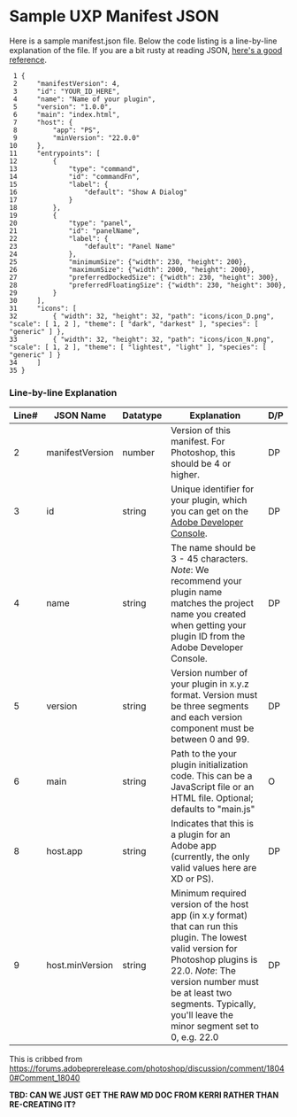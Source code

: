 # Sample UXP Manifest JSON

Here is a sample manifest.json file. Below the code listing is a line-by-line explanation of the file. If you are a bit rusty at reading JSON, [here's a good reference](https://developer.mozilla.org/en-US/docs/Learn/JavaScript/Objects/JSON).

```
 1 {
 2     "manifestVersion": 4,
 3     "id": "YOUR_ID_HERE",
 4     "name": "Name of your plugin",
 5     "version": "1.0.0",
 6     "main": "index.html",
 7     "host": {
 8         "app": "PS",
 9         "minVersion": "22.0.0"
10     },
11     "entrypoints": [
12         {
13             "type": "command",
14             "id": "commandFn",
15             "label": {
16                 "default": "Show A Dialog"
17             }
18         },
19         {
20             "type": "panel",
21             "id": "panelName",
22             "label": {
23                 "default": "Panel Name"
24             },
25             "minimumSize": {"width": 230, "height": 200},
26             "maximumSize": {"width": 2000, "height": 2000},
27             "preferredDockedSize": {"width": 230, "height": 300},
28             "preferredFloatingSize": {"width": 230, "height": 300},
29         }
30     ],
31     "icons": [
32         { "width": 32, "height": 32, "path": "icons/icon_D.png", "scale": [ 1, 2 ], "theme": [ "dark", "darkest" ], "species": [ "generic" ] },
33         { "width": 32, "height": 32, "path": "icons/icon_N.png", "scale": [ 1, 2 ], "theme": [ "lightest", "light" ], "species": [ "generic" ] }
34     ]
35 }
```

### Line-by-line Explanation
Line# | JSON Name | Datatype | Explanation | D/P |
----- | ----- | ----- | ----- | -----
2 | manifestVersion | number | Version of this manifest. For Photoshop, this should be 4 or higher. | DP
3 | id | string | Unique identifier for your plugin, which you can get on the [Adobe Developer Console](https://console.adobe.io/projects). | DP
4 | name | string | The name should be 3 - 45 characters. _Note_: We recommend your plugin name matches the project name you created when getting your plugin ID from the Adobe Developer Console. | DP
5 | version | string | Version number of your plugin in x.y.z format. Version must be three segments and each version component must be between 0 and 99. | DP
6 | main | string | Path to the your plugin initialization code. This can be a JavaScript file or an HTML file. Optional; defaults to "main.js" | O
8 | host.app | string | Indicates that this is a plugin for an Adobe app (currently, the only valid values here are XD or PS). | DP
9 | host.minVersion | string | Minimum required version of the host app (in x.y format) that can run this plugin. The lowest valid version for Photoshop plugins is 22.0. _Note_: The version number must be at least two segments. Typically, you'll leave the minor segment set to 0, e.g. 22.0 | DP
This is cribbed from https://forums.adobeprerelease.com/photoshop/discussion/comment/18040#Comment_18040

__TBD: CAN WE JUST GET THE RAW MD DOC FROM KERRI RATHER THAN RE-CREATING IT?__